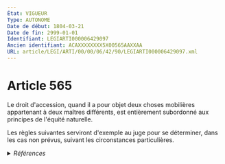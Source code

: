 ```yaml
---
État: VIGUEUR
Type: AUTONOME
Date de début: 1804-03-21
Date de fin: 2999-01-01
Identifiant: LEGIARTI000006429097
Ancien identifiant: ACAXXXXXXXX5X00565AAXXAA
URL: article/LEGI/ARTI/00/00/06/42/90/LEGIARTI000006429097.xml
---
```


<h1>Article 565</h1>

Le droit d'accession, quand il a pour objet deux choses mobilières appartenant à
deux maîtres différents, est entièrement subordonné aux principes de l'équité
naturelle.<br />

Les règles suivantes serviront d'exemple au juge pour se déterminer, dans les
cas non prévus, suivant les circonstances particulières.


<details>
  <summary><em>Références</em></summary>

  <h2>Références faites par l'article</h2>
  
  <ul>
    <li>
      CODIFICATION source Loi 1804-01-27
    </li>
    <li>
      CREATION source Loi 1804-01-27 promulguée le 6 février 1804
    </li>
  </ul>
</details>
